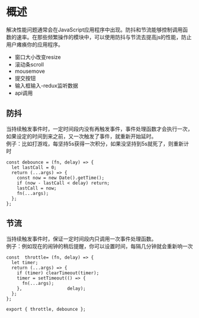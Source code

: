 # 概述
解决性能问题通常会在JavaScript应用程序中出现。防抖和节流能够控制调用函数的速率。在那些频繁操作的模块中，可以使用防抖与节流去提高js的性能，防止用户瘫痪你的应用程序。
- 窗口大小改变resize
- 滚动条scroll
- mousemove
- 提交按钮
- 输入框输入-redux监听数据
- api调用
## 防抖
当持续触发事件时，一定时间段内没有再触发事件，事件处理函数才会执行一次，如果设定的时间到来之前，又一次触发了事件，就重新开始延时。  
例子：比如打游戏，每坚持5s获得一次积分，如果没坚持到5s就死了，则重新计时
```
const debounce = (fn, delay) => {
  let lastCall = 0;
  return (...args) => {
    const now = new Date().getTime();
    if (now - lastCall < delay) return;
    lastCall = now;
    fn(...args);
  };
};
```
## 节流
当持续触发事件时，保证一定时间段内只调用一次事件处理函数。  
例子：例如现在的闹钟的稍后提醒，你可以设置时间，每隔几分钟就会重新响一次
```
const  throttle= (fn, delay) => {
  let timer;
  return (...args) => {
    if (timer) clearTimeout(timer);
    timer = setTimeout(() => {
      fn(...args);
    },                 delay);
  };
};

export { throttle, debounce };
```
